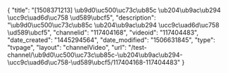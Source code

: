 {
    "title": "[1508371213] \ub9d0\uc500\uc73c\ub85c \ub204\ub9ac\ub294 \ucc9c\uad6d\uc758 \ud589\ubcf5",
    "description": "\ub9d0\uc500\uc73c\ub85c \ub204\ub9ac\ub294 \ucc9c\uad6d\uc758 \ud589\ubcf5",
    "channelid": "117404168",
    "videoid": "117404483",
    "date_created": "1445294564",
    "date_modified": "1506631845",
    "type": "tvpage",
    "layout": "channelVideo",
    "url": "\/test-channel\/\ub9d0\uc500\uc73c\ub85c-\ub204\ub9ac\ub294-\ucc9c\uad6d\uc758-\ud589\ubcf5\/117404168-117404483"
}
